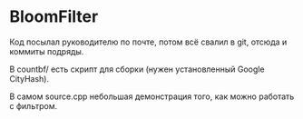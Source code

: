 # BloomFilter
Код посылал руководителю по почте, потом всё свалил в git, отсюда и коммиты подряды.

В countbf/ есть скрипт для сборки (нужен установленный Google CityHash).

В самом source.cpp небольшая демонстрация того, как можно работать с фильтром.
